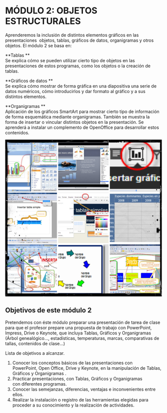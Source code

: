 # MÓDULO 2: OBJETOS ESTRUCTURALES

Aprenderemos la inclusión de distintos elementos gráficos en las presentaciones  objetos, tablas, gráficos de datos, organigramas y otros objetos. El módulo 2 se basa en:  
  
**Tablas **  
Se explica cómo se pueden utilizar cierto tipo de objetos en las presentaciones de estos programas, como los objetos o la creación de tablas.   
  
**Gráficos de datos **  
Se explica cómo mostrar de forma gráfica en una diapositiva una serie de datos numéricos, cómo introducirlos y dar formato al gráfico y a sus distintos elementos.   
  
**Organigramas **  
Aplicación de los gráficos SmartArt para mostrar cierto tipo de información de forma esquemática mediante organigramas. También se muestra la forma de insertar o vincular distintos objetos en la presentación. Se aprenderá a instalar un complemento de OpenOffice para desarrollar estos contenidos.


![Tablas, Gráficos y Organigramas](img/Tablas_Graficos_y_Organigramas.jpg "Collage ")






## Objetivos de este módulo 2

Pretendemos con éste módulo preparar una presentación de tarea de clase para que el profesor prepare una propuesta de trabajo con PowerPoint, Impress, Drive o Keynote, que incluya Tablas, Gráficos y Organigramas (Árbol genealógico..., estadísticas, temperaturas, marcas, comparativas de tallas, contenidos de clase...)

Lista de objetivos a alcanzar.

1.  Conocer los conceptos básicos de las presentaciones con PowerPoint, Open Office, Drive y Keynote, en la manipulación de Tablas, Gráficos y Organigramas . 
2.  Practicar presentaciones, con Tablas, Gráficos y Organigramas con diferentes programas.
3.  Conocer las semejanzas, diferencias, ventajas e inconvenientes entre ellos.
4.  Realizar la instalación o registro de las herramientas elegidas para proceder a su conocimiento y la realización de actividades.

